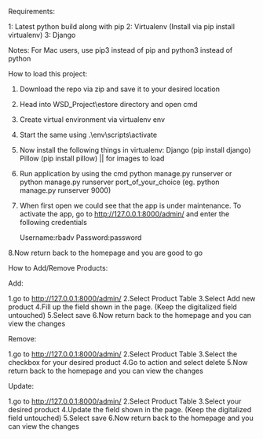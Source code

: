 Requirements:

1: Latest python build along with pip
2: Virtualenv (Install via pip install virtualenv)
3: Django

Notes: For Mac users, use pip3 instead of pip and python3 instead of python

How to load this project:

1. Download the repo via zip and save it to your desired location
2. Head into WSD_Project\estore directory and open cmd
3. Create virtual environment via virtualenv env
4. Start the same using .\env\scripts\activate
5. Now install the following things in virtualenv:
   Django (pip install django)
   Pillow (pip install pillow) || for images to load
6. Run application by using the cmd python manage.py runserver or python manage.py runserver port_of_your_choice (eg. python manage.py runserver 9000)
7. When first open we could see that the app is under maintenance. To activate the app, go to http://127.0.0.1:8000/admin/ and enter the following credentials

   Username:rbadv
   Password:password

8.Now return back to the homepage and you are good to go


How to Add/Remove Products:

Add:

1.go to http://127.0.0.1:8000/admin/
2.Select Product Table
3.Select Add new product
4.Fill up the field shown in the page. (Keep the digitalized field untouched)
5.Select save
6.Now return back to the homepage and you can view the changes

Remove:

1.go to http://127.0.0.1:8000/admin/
2.Select Product Table
3.Select the checkbox for your desired product 
4.Go to action and select delete
5.Now return back to the homepage and you can view the changes

Update:

1.go to http://127.0.0.1:8000/admin/
2.Select Product Table
3.Select your desired product 
4.Update the field shown in the page. (Keep the digitalized field untouched)
5.Select save
6.Now return back to the homepage and you can view the changes

